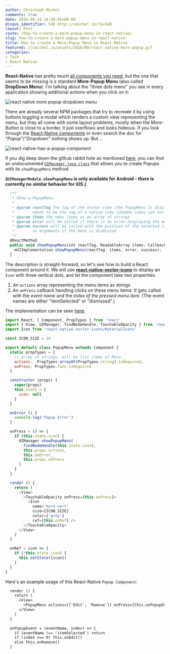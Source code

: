 ```yaml
---
author: Christoph Michel
comments: true
date: 2016-09-24 14:58:55+00:00
disqus_identifier: 548 http://cmichel.io/?p=548
layout: Post
route: /how-to-create-a-more-popup-menu-in-react-native/
slug: how-to-create-a-more-popup-menu-in-react-native
title: How to create a More-Popup Menu in React-Native
featured: //cmichel.io/assets/2016/09/react-native-more-popup.gif
categories:
- Tech
- React Native
---
```

**React-Native** has pretty much [all components you need](https://facebook.github.io/react-native/docs/), but the one that seems to be missing is a standard **More-Popup Menu** (also called **DropDown Menu**). I'm talking about the "three dots menu" you see in every application showing additional actions when you click on it:

![react native more popup dropdown menu](http://cmichel.io/assets/2016/09/react-native-more-popup.gif)

There are already several NPM packages that try to recreate it by using buttons toggling a modal which renders a custom view representing the menu, but they all come with some layout problems, mostly when the _More-Button_ is close to a border, it just overflows and looks hideous.
If you look through the [React-Native components](https://facebook.github.io/react-native/docs/) or even search the doc for _"Popup"_/_"Dropdown"_ nothing shows up. But ...

![react-native-has-a-popup-component](http://cmichel.io/assets/2016/09/react-native-has-a-popup-component.jpg)

If you dig deep down the github rabbit hole as mentioned [here](https://github.com/facebook/react-native/issues/3004), you can find an undocumented [`UIManager.java class`](https://github.com/facebook/react-native/blob/master/ReactAndroid/src/main/java/com/facebook/react/uimanager/UIManagerModule.java) that allows you to create Popups with its `showPopupMenu` method:
 
**(`UIManagerModule.showPopupMenu` is only available for Android - there is currently no similar behavior for iOS.)**

```javascript
  /**
   * Show a PopupMenu.
   *
   * @param reactTag the tag of the anchor view (the PopupMenu is displayed next to this view); this
   *        needs to be the tag of a native view (shadow views can not be anchors)
   * @param items the menu items as an array of strings
   * @param error will be called if there is an error displaying the menu
   * @param success will be called with the position of the selected item as the first argument, or
   *        no arguments if the menu is dismissed
   */
  @ReactMethod
  public void showPopupMenu(int reactTag, ReadableArray items, Callback error, Callback success) {
    mUIImplementation.showPopupMenu(reactTag, items, error, success);
  }
```
 
The description is straight-forward, so let's see how to build a React component around it. We will use [**react-native-vector-icons**](https://github.com/oblador/react-native-vector-icons) to display an `Icon` with three vertical dots, and let the component take two properties:
  1. An `actions` array representing the menu items as strings
  2. An `onPress` callback handling clicks on these menu items: It gets called with the _event name_ and the _index of the pressed menu item_. (The event names are either "itemSelected" or "dismissed".)

The implementation can be seen [here](https://gist.github.com/MrToph/1bcd0daa99035e63f427dd2b08256bd9).

```javascript
import React, { Component, PropTypes } from 'react'
import { View, UIManager, findNodeHandle, TouchableOpacity } from 'react-native'
import Icon from 'react-native-vector-icons/MaterialIcons'

const ICON_SIZE = 24

export default class PopupMenu extends Component {
  static propTypes = {
    // array of strings, will be list items of Menu
    actions:  PropTypes.arrayOf(PropTypes.string).isRequired,
    onPress: PropTypes.func.isRequired
  }

  constructor (props) {
    super(props)
    this.state = {
      icon: null
    }
  }

  onError () {
    console.log('Popup Error')
  }

  onPress = () => {
    if (this.state.icon) {
      UIManager.showPopupMenu(
        findNodeHandle(this.state.icon),
        this.props.actions,
        this.onError,
        this.props.onPress
      )
    }
  }

  render () {
    return (
      <View>
        <TouchableOpacity onPress={this.onPress}>
          <Icon
            name='more-vert'
            size={ICON_SIZE}
            color={'grey'}
            ref={this.onRef} />
        </TouchableOpacity>
      </View>
    )
  }

  onRef = icon => {
    if (!this.state.icon) {
      this.setState({icon})
    }
  }
}
```

Here's an example usage of this React-Native `Popup Component`:
 
```default
  render () {
    return (
      <View>
        <PopupMenu actions={['Edit', 'Remove']} onPress={this.onPopupEvent} />
      </View>
    )
  }

  onPopupEvent = (eventName, index) => {
    if (eventName !== 'itemSelected') return
    if (index === 0) this.onEdit()
    else this.onRemove()
  }
```
